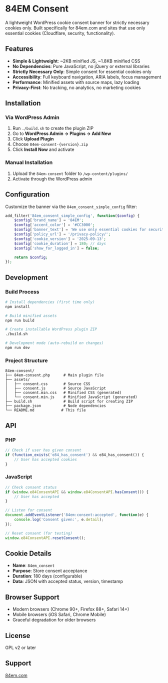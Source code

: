 # 84EM Consent

A lightweight WordPress cookie consent banner for strictly necessary cookies only. Built specifically for 84em.com and sites that use only essential cookies (Cloudflare, security, functionality).

## Features

- **Simple & Lightweight**: ~2KB minified JS, ~1.8KB minified CSS
- **No Dependencies**: Pure JavaScript, no jQuery or external libraries
- **Strictly Necessary Only**: Simple consent for essential cookies only
- **Accessibility**: Full keyboard navigation, ARIA labels, focus management
- **Performance**: Minified assets with source maps, lazy loading
- **Privacy-First**: No tracking, no analytics, no marketing cookies

## Installation

### Via WordPress Admin

1. Run `./build.sh` to create the plugin ZIP
2. Go to **WordPress Admin → Plugins → Add New**
3. Click **Upload Plugin**
4. Choose `84em-consent-{version}.zip`
5. Click **Install Now** and activate

### Manual Installation

1. Upload the `84em-consent` folder to `/wp-content/plugins/`
2. Activate through the WordPress admin

## Configuration

Customize the banner via the `84em_consent_simple_config` filter:

```php
add_filter('84em_consent_simple_config', function($config) {
    $config['brand_name'] = '84EM';
    $config['accent_color'] = '#CC3000';
    $config['banner_text'] = 'We use only essential cookies for security and performance.';
    $config['policy_url'] = '/privacy-policy/';
    $config['cookie_version'] = '2025-09-13';
    $config['cookie_duration'] = 180; // days
    $config['show_for_logged_in'] = false;

    return $config;
});
```

## Development

### Build Process

```bash
# Install dependencies (first time only)
npm install

# Build minified assets
npm run build

# Create installable WordPress plugin ZIP
./build.sh

# Development mode (auto-rebuild on changes)
npm run dev
```

### Project Structure

```
84em-consent/
├── 84em-consent.php      # Main plugin file
├── assets/
│   ├── consent.css       # Source CSS
│   ├── consent.js        # Source JavaScript
│   ├── consent.min.css   # Minified CSS (generated)
│   └── consent.min.js    # Minified JavaScript (generated)
├── build.sh              # Build script for creating ZIP
├── package.json          # Node dependencies
└── README.md            # This file
```

## API

### PHP

```php
// Check if user has given consent
if (function_exists('e84_has_consent') && e84_has_consent()) {
    // User has accepted cookies
}
```

### JavaScript

```javascript
// Check consent status
if (window.e84ConsentAPI && window.e84ConsentAPI.hasConsent()) {
    // User has accepted
}

// Listen for consent
document.addEventListener('84em:consent:accepted', function(e) {
    console.log('Consent given:', e.detail);
});

// Reset consent (for testing)
window.e84ConsentAPI.resetConsent();
```

## Cookie Details

- **Name**: `84em_consent`
- **Purpose**: Store consent acceptance
- **Duration**: 180 days (configurable)
- **Data**: JSON with accepted status, version, timestamp

## Browser Support

- Modern browsers (Chrome 90+, Firefox 88+, Safari 14+)
- Mobile browsers (iOS Safari, Chrome Mobile)
- Graceful degradation for older browsers

## License

GPL v2 or later

## Support

[84em.com](https://84em.com)
